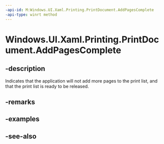 ```yaml
---
-api-id: M:Windows.UI.Xaml.Printing.PrintDocument.AddPagesComplete
-api-type: winrt method
---
```


<!-- Method syntax
public void AddPagesComplete()
-->

# Windows.UI.Xaml.Printing.PrintDocument.AddPagesComplete

## -description
Indicates that the application will not add more pages to the print list, and that the print list is ready to be released.



## -remarks

## -examples

## -see-also
